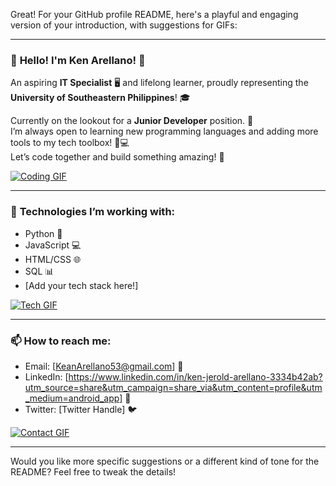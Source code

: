 Great! For your GitHub profile README, here's a playful and engaging version of your introduction, with suggestions for GIFs:

---

### 🎉 **Hello! I'm Ken Arellano!** 🎉  
An aspiring **IT Specialist** 🖥️ and lifelong learner, proudly representing the **University of Southeastern Philippines**! 🎓

Currently on the lookout for a **Junior Developer** position. 💼  
I’m always open to learning new programming languages and adding more tools to my tech toolbox! 🔧💻  
Let’s code together and build something amazing! 🚀

[![Coding GIF](https://media.giphy.com/media/xT0xezQ9xIdkBjpLw0/giphy.gif)](https://github.com)

---

### 🔧 **Technologies I’m working with:**  
- Python 🐍
- JavaScript 💻
- HTML/CSS 🌐
- SQL 📊
- [Add your tech stack here!]

[![Tech GIF](https://media.giphy.com/media/xT0xezQ9xIdkBjpLw0/giphy.gif)](https://www.github.com)

---

### 📫 **How to reach me:**  
- Email: [KeanArellano53@gmail.com] 📧  
- LinkedIn: [https://www.linkedin.com/in/ken-jerold-arellano-3334b42ab?utm_source=share&utm_campaign=share_via&utm_content=profile&utm_medium=android_app] 🔗  
- Twitter: [Twitter Handle] 🐦  

[![Contact GIF](https://media.giphy.com/media/8fnzZoa9JkZ1y/giphy.gif)](https://github.com)

---

Would you like more specific suggestions or a different kind of tone for the README? Feel free to tweak the details!
